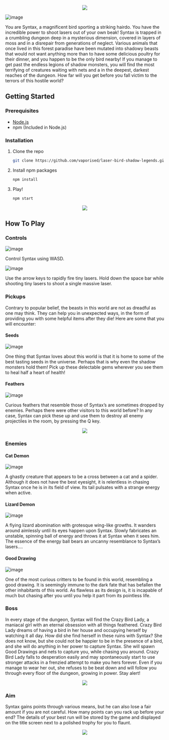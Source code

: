 <p align="center">
  <img src="https://github.com/vaporised/laser-bird-shadow-legends/assets/86297267/9f065dc2-9f54-4bbc-848f-cb494a95e315" />
</p>

![image](https://github.com/vaporised/laser-bird-shadow-legends/assets/86297267/e0c3de43-cb8b-40a0-9076-33ea6f5408e0)

You are Syntax, a magnificent bird sporting a striking hairdo. You have the incredible power to shoot lasers out of your own beak! Syntax is trapped in a crumbling dungeon deep in a mysterious dimension, covered in layers of moss and in a disrepair from generations of neglect. Various animals that once lived in this forest paradise have been mutated into shadowy beasts that would not want anything more than to have some delicious poultry for their dinner, and you happen to be the only bird nearby! If you manage to get past the endless legions of shadow monsters, you will find the most terrifying of creatures waiting with nets and a in the deepest, darkest reaches of the dungeon. How far will you get before you fall victim to the terrors of this hostile world?
## Getting Started

### Prerequisites
- [Node.js](https://nodejs.org/en/download)
- npm (Included in Node.js)

### Installation
1. Clone the repo
   ```sh
   git clone https://github.com/vaporised/laser-bird-shadow-legends.git
   ```
3. Install npm packages
   ```sh
   npm install
   ```
5. Play!
   ```sh
   npm start
   ```

<p align="center">
  <img src="https://media.giphy.com/media/v1.Y2lkPTc5MGI3NjExYjBvbzN4ejFpZTI2bDgwc2ptcnd2NTVuZXl3NXlxMWVjeHVmbjVkeiZlcD12MV9pbnRlcm5hbF9naWZfYnlfaWQmY3Q9Zw/NURuxKDHqDY51W2TnT/source.gif" />
</p>

## How To Play
### Controls
![image](https://github.com/vaporised/laser-bird-shadow-legends/assets/86297267/df1d4866-16e0-40fa-b7da-f86d7c395711)

  
Control Syntax using WASD.

![image](https://github.com/vaporised/laser-bird-shadow-legends/assets/86297267/b5fe47c2-374b-4388-be84-235e62f1fbd3)

Use the arrow keys to rapidly fire tiny lasers.
Hold down the space bar while shooting tiny lasers to shoot a single massive laser.

### Pickups
Contrary to popular belief, the beasts in this world are not as dreadful as one may think. They can help you in unexpected ways, in the form of providing you with some helpful items after they die! Here are some that you will encounter:

#### Seeds
![image](https://github.com/vaporised/laser-bird-shadow-legends/assets/86297267/4db75e84-069c-4ba0-8dcb-16a38de86c32)
  
  One thing that Syntax loves about this world is that it is home to some of the best tasting seeds in the universe. Perhaps that is why even the shadow monsters hold them! Pick up these delectable gems wherever you see them to heal half a heart of health!

#### Feathers
![image](https://github.com/vaporised/laser-bird-shadow-legends/assets/86297267/4bfb0d82-f8b4-4078-af54-342cf584a7f3)
  
  Curious feathers that resemble those of Syntax’s are sometimes dropped by enemies. Perhaps there were other visitors to this world before? In any case, Syntax can pick these up and use them to destroy all enemy projectiles in the room, by pressing the Q key.

<p align="center">
  <img src="https://github.com/vaporised/laser-bird-shadow-legends/assets/86297267/6c85439a-1c42-44c4-875a-4aee48c85946" />
</p>

### Enemies

#### Cat Demon
![image](https://github.com/vaporised/laser-bird-shadow-legends/assets/86297267/5733ee45-48a6-435d-9b7c-f18c24756304)
  
  A ghastly creature that appears to be a cross between a cat and a spider. Although it does not have the best eyesight, it is relentless in chasing Syntax once he is in its field of view. Its tail pulsates with a strange energy when active.

#### Lizard Demon
![image](https://github.com/vaporised/laser-bird-shadow-legends/assets/86297267/e141c6e7-5c94-4557-afda-b36974afc8c5)
  
  A flying lizard abomination with grotesque wing-like growths. It wanders around aimlessly until its eyes happen upon Syntax. Slowly fabricates an unstable, spinning ball of energy and throws it at Syntax when it sees him. The essence of the energy ball bears an uncanny resemblance to Syntax’s lasers….

#### Good Drawing
![image](https://github.com/vaporised/laser-bird-shadow-legends/assets/86297267/6ebe71c7-6e06-42d5-913c-183663a1f063)
  
  One of the most curious critters to be found in this world, resembling a good drawing. It is seemingly immune to the dark fate that has befallen the other inhabitants of this world. As flawless as its design is, it is incapable of much but chasing after you until you help it part from its pointless life.

### Boss
In every stage of the dungeon, Syntax will find the Crazy Bird Lady, a maniacal girl with an eternal obsession with all things feathered. Crazy Bird Lady dreams of having a bird in her house and occupying herself by watching it all day. How did she find herself in these ruins with Syntax? She does not know, but she could not be happier to be in the presence of a bird, and she will do anything in her power to capture Syntax. She will spawn Good Drawings and nets to capture you, while chasing you around. Crazy Bird Lady falls to desperation easily and may spontaneously start to use stronger attacks in a frenzied attempt to make you hers forever. Even if you manage to wear her out, she refuses to be beat down and will follow you through every floor of the dungeon, growing in power. Stay alert! 

<p align="center">
  <img src="https://github.com/vaporised/laser-bird-shadow-legends/assets/86297267/290d8d9f-5269-496e-a8da-a10691d8e5ad" />
</p>

### Aim
Syntax gains points through various means, but he can also lose a fair amount if you are not careful. How many points can you rack up before your end?
The details of your best run will be stored by the game and displayed on the title screen next to a polished trophy for you to flaunt. 

<p align="center">
  <img src="https://github.com/vaporised/laser-bird-shadow-legends/assets/86297267/a3be2457-2986-440c-93b5-31727b1fb275" />
</p>
